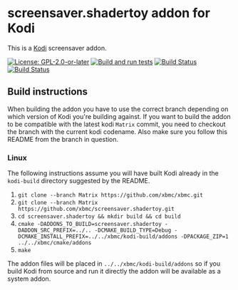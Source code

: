 # screensaver.shadertoy addon for Kodi

This is a [Kodi](https://kodi.tv) screensaver addon.

[![License: GPL-2.0-or-later](https://img.shields.io/badge/License-GPL%20v2+-blue.svg)](LICENSE.md)
[![Build and run tests](https://github.com/xbmc/screensaver.shadertoy/actions/workflows/build.yml/badge.svg?branch=Matrix)](https://github.com/xbmc/screensaver.shadertoy/actions/workflows/build.yml)
[![Build Status](https://dev.azure.com/teamkodi/binary-addons/_apis/build/status/xbmc.screensaver.shadertoy?branchName=Matrix)](https://dev.azure.com/teamkodi/binary-addons/_build/latest?definitionId=48&branchName=Matrix)
[![Build Status](https://jenkins.kodi.tv/view/Addons/job/xbmc/job/screensaver.shadertoy/job/Matrix/badge/icon)](https://jenkins.kodi.tv/blue/organizations/jenkins/xbmc%2Fscreensaver.shadertoy/branches/)
<!--- [![Build Status](https://ci.appveyor.com/api/projects/status/github/xbmc/screensaver.shadertoy?branch=Matrix&svg=true)](https://ci.appveyor.com/project/xbmc/screensaver-shadertoy?branch=Matrix) -->

## Build instructions

When building the addon you have to use the correct branch depending on which version of Kodi you're building against.
If you want to build the addon to be compatible with the latest kodi `Matrix` commit, you need to checkout the branch with the current kodi codename.
Also make sure you follow this README from the branch in question.

### Linux

The following instructions assume you will have built Kodi already in the `kodi-build` directory 
suggested by the README.

1. `git clone --branch Matrix https://github.com/xbmc/xbmc.git`
2. `git clone --branch Matrix https://github.com/xbmc/screensaver.shadertoy.git`
3. `cd screensaver.shadertoy && mkdir build && cd build`
4. `cmake -DADDONS_TO_BUILD=screensaver.shadertoy -DADDON_SRC_PREFIX=../.. -DCMAKE_BUILD_TYPE=Debug -DCMAKE_INSTALL_PREFIX=../../xbmc/kodi-build/addons -DPACKAGE_ZIP=1 ../../xbmc/cmake/addons`
5. `make`

The addon files will be placed in `../../xbmc/kodi-build/addons` so if you build Kodi from source and run it directly 
the addon will be available as a system addon.
